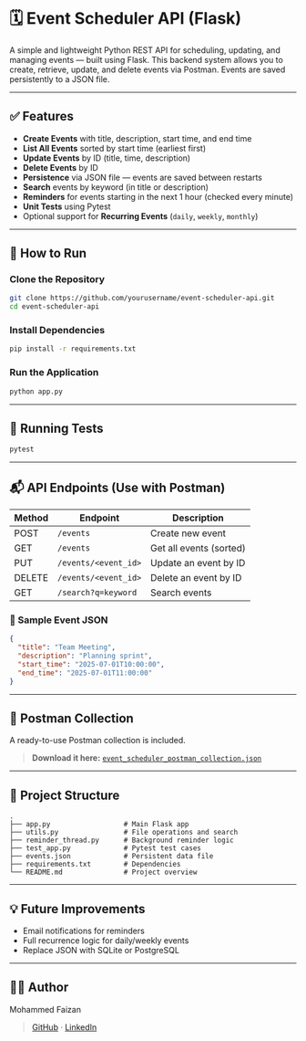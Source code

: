 
# 🗓️ Event Scheduler API (Flask)

A simple and lightweight Python REST API for scheduling, updating, and managing events — built using Flask. This backend system allows you to create, retrieve, update, and delete events via Postman. Events are saved persistently to a JSON file.

---

## ✅ Features

- **Create Events** with title, description, start time, and end time
- **List All Events** sorted by start time (earliest first)
- **Update Events** by ID (title, time, description)
- **Delete Events** by ID
- **Persistence** via JSON file — events are saved between restarts
- **Search** events by keyword (in title or description)
- **Reminders** for events starting in the next 1 hour (checked every minute)
- **Unit Tests** using Pytest
- Optional support for **Recurring Events** (`daily`, `weekly`, `monthly`)

---

## 🚀 How to Run

###  Clone the Repository

```bash
git clone https://github.com/yourusername/event-scheduler-api.git
cd event-scheduler-api
```


###  Install Dependencies

```bash
pip install -r requirements.txt
```

###  Run the Application

```bash
python app.py
```

---

## 🧪 Running Tests

```bash
pytest
```

---

## 📬 API Endpoints (Use with Postman)

| Method | Endpoint               | Description               |
|--------|------------------------|---------------------------|
| POST   | `/events`              | Create new event          |
| GET    | `/events`              | Get all events (sorted)   |
| PUT    | `/events/<event_id>`   | Update an event by ID     |
| DELETE | `/events/<event_id>`   | Delete an event by ID     |
| GET    | `/search?q=keyword`    | Search events             |

### 🔁 Sample Event JSON

```json
{
  "title": "Team Meeting",
  "description": "Planning sprint",
  "start_time": "2025-07-01T10:00:00",
  "end_time": "2025-07-01T11:00:00"
}
```

---

## 📂 Postman Collection

A ready-to-use Postman collection is included.

> **Download it here:** [`event_scheduler_postman_collection.json`](./event_scheduler_postman_collection.json)

---

## 🧠 Project Structure

```
.
├── app.py                  # Main Flask app
├── utils.py                # File operations and search
├── reminder_thread.py      # Background reminder logic
├── test_app.py             # Pytest test cases
├── events.json             # Persistent data file
├── requirements.txt        # Dependencies
└── README.md               # Project overview
```

---

## 💡 Future Improvements

- Email notifications for reminders
- Full recurrence logic for daily/weekly events
- Replace JSON with SQLite or PostgreSQL

---

## 👨‍💻 Author

Mohammed Faizan

> [GitHub](https://github.com/im-faix) · [LinkedIn](https://linkedin.com/in/faizan9)


